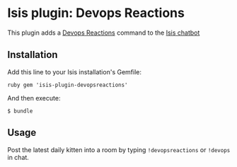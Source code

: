 # Isis plugin: Devops Reactions

This plugin adds a [Devops Reactions](http://www.devopsreactions.com) command to the [Isis chatbot](https://github.com/silentgrowl/isis)

## Installation

Add this line to your Isis installation's Gemfile:

``ruby
gem 'isis-plugin-devopsreactions'
``

And then execute:

    $ bundle

## Usage

Post the latest daily kitten into a room by typing ```!devopsreactions``` or ```!devops``` in chat.
